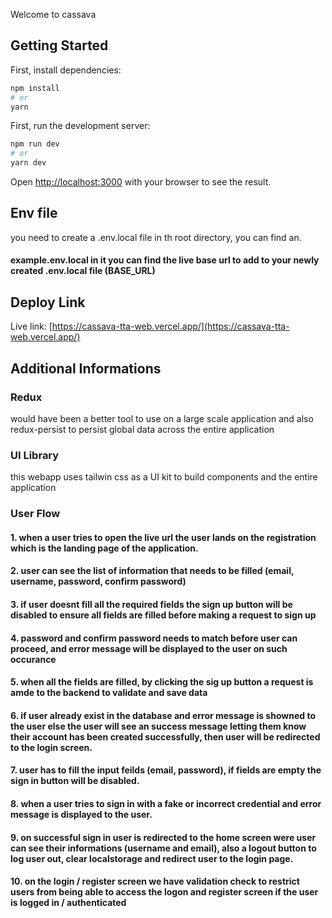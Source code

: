 Welcome to cassava 

## Getting Started

First, install dependencies:

```bash
npm install
# or
yarn
```

First, run the development server:
```bash
npm run dev
# or
yarn dev
```


Open [http://localhost:3000](http://localhost:3000) with your browser to see the result.

## Env file

you need to create a .env.local file in th root directory, you can find an.
#### example.env.local in it you can find the live base url to add to your newly created .env.local file (BASE_URL)

## Deploy Link

Live link: [https://cassava-tta-web.vercel.app/](https://cassava-tta-web.vercel.app/)

## Additional Informations

### Redux
would have been a better tool to use on a large scale application and also redux-persist to persist global data across the entire application
### UI Library
this webapp uses tailwin css as a UI kit to build components and the entire application
### User Flow
#### 1. when a user tries to open the live url the user lands on the registration which is the landing page of the application.

#### 2. user can see the list of information that needs to be filled (email, username, password, confirm password)

#### 3. if user doesnt fill all the required fields the sign up button will be disabled to ensure all fields are filled before making a request to sign up

#### 4. password and confirm password needs to match before user can proceed, and error message will be displayed to the user on such occurance 

#### 5. when all the fields are filled, by clicking the sig up button a request is amde to the backend to validate and save data

#### 6. if user already exist in the database and error message is showned to the user else the user will see an success message letting them know their account has been created successfully, then user will be redirected to the login screen.

#### 7. user has to fill the input feilds (email, password), if fields are empty the sign in button will be disabled.

#### 8. when a user tries to sign in with a fake or incorrect credential and error message is displayed to the user.

#### 9. on successful sign in user is redirected to the home screen were user can see their informations (username and email), also a logout button to log user out, clear localstorage and redirect user to the login page.

#### 10. on the login / register screen we have validation check to restrict users from being able to access the logon and register screen if the user is logged in / authenticated